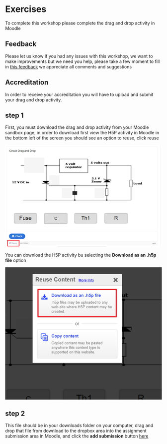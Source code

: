 # Exercises

To complete this workshop please complete the drag and drop activity in Moodle

## Feedback

Please let us know if you had any issues with this workshop, we want to make improvements but we need you help, please take a few moment to fill in <a href="https://b.socrative.com/student/#quiz" target="_blank">this feedback</a> we appreciate all comments and suggestions 

## Accreditation

In order to receive your accreditation you will have to upload and submit your drag and drop activity.

## step 1

First, you must download the drag and drop activity from your Moodle sandbox page, in order to download first view the H5P activity in Moodle in the bottom left of the screen you should see an option to reuse, click reuse 

![reuse](img/17.jpg)

You can download the H5P activity bu selecting the **Download as an .h5p file** option

![download](img/18.jpg)

## step 2

This file should be in your downloads folder on your computer, drag and drop that file from download to the dropbox area into the assignment submission area in Moodle, and click the **add submission** button <a href="http://conorpaul.com/moodle35/course/view.php?id=9#section-1" target="_blank"> here </a> 


